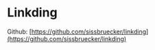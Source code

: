 # Linkding
Github: [https://github.com/sissbruecker/linkding](https://github.com/sissbruecker/linkding)
